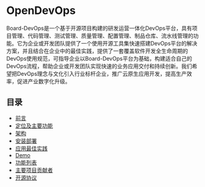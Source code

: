 # OpenDevOps
Board-DevOps是一个基于开源项目构建的研发运营一体化DevOps平台，具有项目管理、代码管理、测试管理、质量管理、配置管理、制品仓库、流水线管理的功能。它为企业或开发团队提供了一个使用开源工具集快速搭建DevOps平台的解决方案，并且结合在企业中的最佳实践，提供了一套覆盖软件开发全生命周期的DevOps使用规范，可指导企业以Board-DevOps平台为基础，构建适合自己的DevOps流程，帮助企业或开发团队实现快速的业务应用交付和持续创新。我们希望把DevOps理念与文化引入行业标杆企业，推广云原生应用开发，提高生产效率，促进产业数字化升级。

## 目录

- [前言](https://github.com/inspursoft/OpenDevOps/blob/main/docs/introduction.md#前言)
- [定位及主要功能](https://github.com/inspursoft/OpenDevOps/blob/main/docs/introduction.md#定位及主要功能)
- [架构](https://github.com/inspursoft/OpenDevOps/blob/main/docs/introduction.md)
- [安装部署]()
- [应用最佳实践](https://github.com/inspursoft/DevOps)
- [Demo]()
- [功能列表]()
- [主要项目贡献者](https://github.com/inspursoft/DevOps/graphs/contributors)
- [开源协议](LICENSE)


